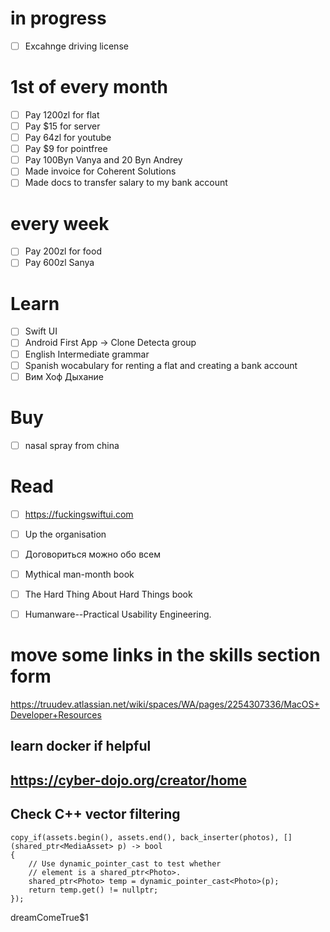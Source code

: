 
# in progress

- [ ] Excahnge driving license

# 1st of every month

- [ ] Pay 1200zl for flat
- [ ] Pay $15 for server
- [ ] Pay 64zl for youtube
- [ ] Pay $9 for pointfree
- [ ] Pay 100Byn Vanya and 20 Byn Andrey
- [ ] Made invoice for Coherent Solutions
- [ ] Made docs to transfer salary to my bank account

# every week

- [ ] Pay 200zl for food
- [ ] Pay 600zl Sanya

# Learn

- [ ] Swift UI
- [ ] Android First App -> Clone Detecta group
- [ ] English Intermediate grammar
- [ ] Spanish wocabulary for renting a flat and creating a bank account
- [ ] Вим Хоф Дыхание

# Buy

- [ ] nasal spray from china

# Read

- [ ] <https://fuckingswiftui.com>
- [ ] Up the organisation
- [ ] Договориться можно обо всем
- [ ] Mythical man-month book
- [ ] The Hard Thing About Hard Things book
- [ ] Humanware--Practical Usability Engineering.


# move some links in the skills section form 

<https://truudev.atlassian.net/wiki/spaces/WA/pages/2254307336/MacOS+Developer+Resources>

## learn docker if helpful

## <https://cyber-dojo.org/creator/home>

## Check C++ vector filtering

```
copy_if(assets.begin(), assets.end(), back_inserter(photos), [] (shared_ptr<MediaAsset> p) -> bool
{
    // Use dynamic_pointer_cast to test whether
    // element is a shared_ptr<Photo>.
    shared_ptr<Photo> temp = dynamic_pointer_cast<Photo>(p);
    return temp.get() != nullptr;
});
```

dreamComeTrue$1
